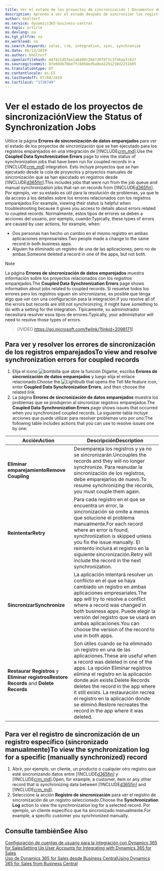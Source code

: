 ```yaml
---
title: Ver el estado de los proyectos de sincronización | Documentos de Microsoft
description: Aprenda a ver el estado después de sincronizar los registros emparejados.
author: bholtorf
ms.service: dynamics365-business-central
ms.topic: article
ms.devlang: na
ms.tgt_pltfrm: na
ms.workload: na
ms.search.keywords: sales, crm, integration, sync, synchronize
ms.date: 06/13/2019
ms.author: bholtorf
ms.openlocfilehash: 8d7421d5fee1a6498c204730f873c3746aafc637
ms.sourcegitcommit: 8fe694b7bbe7fc0456ed5a9e42291218d2251b05
ms.translationtype: HT
ms.contentlocale: es-ES
ms.lasthandoff: 07/04/2019
ms.locfileid: "1726749"
---
```

# <a name="view-the-status-of-synchronization-jobs"></a><span data-ttu-id="b09fa-103">Ver el estado de los proyectos de sincronización</span><span class="sxs-lookup"><span data-stu-id="b09fa-103">View the Status of Synchronization Jobs</span></span>
<span data-ttu-id="b09fa-104">Utilice la página **Errores de sincronización de datos emparejados** para ver el estado de los proyectos de sincronización que se han ejecutado para los registros emparejados en una integración de [!INCLUDE[crm_md](includes/crm_md.md)].</span><span class="sxs-lookup"><span data-stu-id="b09fa-104">Use the **Coupled Data Synchronization Errors** page to view the status of synchronization jobs that have been run for coupled records in a [!INCLUDE[crm_md](includes/crm_md.md)] integration.</span></span> <span data-ttu-id="b09fa-105">Esto incluye proyectos que se han ejecutado desde la cola de proyectos y proyectos manuales de sincronización que se han ejecutado en registros desde [!INCLUDE[d365fin](includes/d365fin_md.md)].</span><span class="sxs-lookup"><span data-stu-id="b09fa-105">This includes jobs that were run from the job queue and manual synchronization jobs that ran on records from [!INCLUDE[d365fin](includes/d365fin_md.md)].</span></span> <span data-ttu-id="b09fa-106">Por ejemplo, ver su estado es útil para la resolución de problemas, ya que le da acceso a los detalles sobre los errores relacionados con los registros emparejados.</span><span class="sxs-lookup"><span data-stu-id="b09fa-106">For example, viewing their status is helpful when troubleshooting because it gives you access to details about errors related to coupled records.</span></span> <span data-ttu-id="b09fa-107">Normalmente, estos tipos de errores se deben a acciones del usuario, por ejemplo, cuando:</span><span class="sxs-lookup"><span data-stu-id="b09fa-107">Typically, these types of errors are caused by user actions, for example, when:</span></span>  

* <span data-ttu-id="b09fa-108">Dos personas han hecho un cambio en el mismo registro en ambas aplicaciones empresariales.</span><span class="sxs-lookup"><span data-stu-id="b09fa-108">Two people made a change to the same record in both business apps.</span></span>
* <span data-ttu-id="b09fa-109">Alguien ha eliminado un registro de una de las aplicaciones, pero no de ambas.</span><span class="sxs-lookup"><span data-stu-id="b09fa-109">Someone deleted a record in one of the apps, but not both.</span></span>

> [!Note]
> <span data-ttu-id="b09fa-110">La página **Errores de sincronización de datos emparejados** muestra información sobre los proyectos relacionados con los registros emparejados.</span><span class="sxs-lookup"><span data-stu-id="b09fa-110">The **Coupled Data Synchronization Errors** page shows information about jobs related to coupled records.</span></span> <span data-ttu-id="b09fa-111">Si resuelve todos los errores pero los registros siguen sin sincronizarse, es posible que tenga algo que ver con una configuración para la integración.</span><span class="sxs-lookup"><span data-stu-id="b09fa-111">If you resolve all of the errors but records are still not synchronizing, it might have something to do with a setting for the integration.</span></span> <span data-ttu-id="b09fa-112">Típicamente, su administrador necesitará resolver esos tipos de errores.</span><span class="sxs-lookup"><span data-stu-id="b09fa-112">Typically, your administrator will need to resolve those types of errors.</span></span>   

> [!VIDEO https://go.microsoft.com/fwlink/?linkid=2098171]

## <a name="to-view-and-resolve-synchronization-errors-for-coupled-records"></a><span data-ttu-id="b09fa-113">Para ver y resolver los errores de sincronización de los registros emparejados</span><span class="sxs-lookup"><span data-stu-id="b09fa-113">To view and resolve synchronization errors for coupled records</span></span>
1. <span data-ttu-id="b09fa-114">Elija el icono ![bombilla que abre la función Dígame](media/ui-search/search_small.png "Dígame que desea hacer"), escriba **Errores de sincronización de datos emparejados** y luego elija el enlace relacionado.</span><span class="sxs-lookup"><span data-stu-id="b09fa-114">Choose the ![Lightbulb that opens the Tell Me feature](media/ui-search/search_small.png "Tell me what you want to do") icon, enter **Coupled Data Synchronization Errors**, and then choose the related link.</span></span>
2. <span data-ttu-id="b09fa-115">La página **Errores de sincronización de datos emparejados** muestra los problemas que se produjeron al sincronizar registros emparejados.</span><span class="sxs-lookup"><span data-stu-id="b09fa-115">The **Coupled Data Synchronization Errors** page shows issues that occurred when you synchronized coupled records.</span></span> <span data-ttu-id="b09fa-116">La siguiente tabla incluye acciones que puede utilizar para resolver problemas uno por uno:</span><span class="sxs-lookup"><span data-stu-id="b09fa-116">The following table includes actions that you can use to resolve issues one by one:</span></span>

|<span data-ttu-id="b09fa-117">Acción</span><span class="sxs-lookup"><span data-stu-id="b09fa-117">Action</span></span>|<span data-ttu-id="b09fa-118">Descripción</span><span class="sxs-lookup"><span data-stu-id="b09fa-118">Description</span></span>|
|----|----|
|<span data-ttu-id="b09fa-119">**Eliminar emparejamiento**</span><span class="sxs-lookup"><span data-stu-id="b09fa-119">**Remove Coupling**</span></span>|<span data-ttu-id="b09fa-120">Desempareja los registros y ya no se sincronizarán.</span><span class="sxs-lookup"><span data-stu-id="b09fa-120">Uncouples the records and they will no longer synchronize.</span></span> <span data-ttu-id="b09fa-121">Para reanudar la sincronización de los registros, debe emparejarlos de nuevo.</span><span class="sxs-lookup"><span data-stu-id="b09fa-121">To resume synchronizing the records, you must couple them again.</span></span>|
|<span data-ttu-id="b09fa-122">**Reintentar**</span><span class="sxs-lookup"><span data-stu-id="b09fa-122">**Retry**</span></span>|<span data-ttu-id="b09fa-123">Para cada registro en el que se encuentra un error, la sincronización se omite a menos que solucione el problema manualmente.</span><span class="sxs-lookup"><span data-stu-id="b09fa-123">For each record where an error is found, synchronization is skipped unless you fix the issue manually.</span></span> <span data-ttu-id="b09fa-124">El reintento incluirá el registro en la siguiente sincronización.</span><span class="sxs-lookup"><span data-stu-id="b09fa-124">Retry will include the record in the next synchronization.</span></span>|
|<span data-ttu-id="b09fa-125">**Sincronizar**</span><span class="sxs-lookup"><span data-stu-id="b09fa-125">**Synchronize**</span></span>|<span data-ttu-id="b09fa-126">La aplicación intentará resolver un conflicto en el que se haya cambiado un registro en ambas aplicaciones empresariales.</span><span class="sxs-lookup"><span data-stu-id="b09fa-126">The app will try to resolve a conflict where a record was changed in both business apps.</span></span> <span data-ttu-id="b09fa-127">Puede elegir la versión del registro que se usará en ambas aplicaciones.</span><span class="sxs-lookup"><span data-stu-id="b09fa-127">You can choose the version of the record to use in both apps.</span></span>|
|<span data-ttu-id="b09fa-128">**Restaurar Registros** y **Eliminar registros**</span><span class="sxs-lookup"><span data-stu-id="b09fa-128">**Restore Records** and **Delete Records**</span></span>|<span data-ttu-id="b09fa-129">Son útiles cuando se ha eliminado un registro en una de las aplicaciones.</span><span class="sxs-lookup"><span data-stu-id="b09fa-129">These are useful when a record was deleted in one of the apps.</span></span> <span data-ttu-id="b09fa-130">La opción Eliminar registros elimina el registro en la aplicación donde aún existe.</span><span class="sxs-lookup"><span data-stu-id="b09fa-130">Delete Records deletes the record in the app where it still exists.</span></span> <span data-ttu-id="b09fa-131">La restauración recrea el registro en la aplicación donde se eliminó.</span><span class="sxs-lookup"><span data-stu-id="b09fa-131">Restore recreates the record in the app where it was deleted.</span></span>|

## <a name="to-view-the-synchronization-log-for-a-specific-manually-synchronized-record"></a><span data-ttu-id="b09fa-132">Para ver el registro de sincronización de un registro específico (sincronizado manualmente)</span><span class="sxs-lookup"><span data-stu-id="b09fa-132">To view the synchronization log for a specific (manually synchronized) record</span></span>
1. <span data-ttu-id="b09fa-133">Abrir, por ejemplo, un cliente, un producto o cualquier otro registro que esté sincronizando datos entre [!INCLUDE[d365fin](includes/d365fin_md.md)] y [!INCLUDE[crm_md](includes/crm_md.md)].</span><span class="sxs-lookup"><span data-stu-id="b09fa-133">Open, for example, a customer, item or any other record that is synchronizing data between [!INCLUDE[d365fin](includes/d365fin_md.md)] and [!INCLUDE[crm_md](includes/crm_md.md)].</span></span>
2. <span data-ttu-id="b09fa-134">Seleccione la acción **Registro de sincronización** para ver el registro de sincronización de un registro seleccionado.</span><span class="sxs-lookup"><span data-stu-id="b09fa-134">Choose the **Synchronization Log** action to view the synchronization log for a selected record.</span></span> <span data-ttu-id="b09fa-135">Por ejemplo, un cliente específico que ha sincronizado manualmente.</span><span class="sxs-lookup"><span data-stu-id="b09fa-135">For example, a specific customer you synchronized manually.</span></span>

## <a name="see-also"></a><span data-ttu-id="b09fa-136">Consulte también</span><span class="sxs-lookup"><span data-stu-id="b09fa-136">See Also</span></span>  
[<span data-ttu-id="b09fa-137">Configuración de cuentas de usuario para la integración con Dynamics 365 for Sales</span><span class="sxs-lookup"><span data-stu-id="b09fa-137">Setting Up User Accounts for Integrating with Dynamics 365 for Sales</span></span>](admin-setting-up-integration-with-dynamics-sales.md)  
[<span data-ttu-id="b09fa-138">Uso de Dynamics 365 for Sales desde Business Central</span><span class="sxs-lookup"><span data-stu-id="b09fa-138">Using Dynamics 365 for Sales from Business Central</span></span>](marketing-integrate-dynamicscrm.md)
